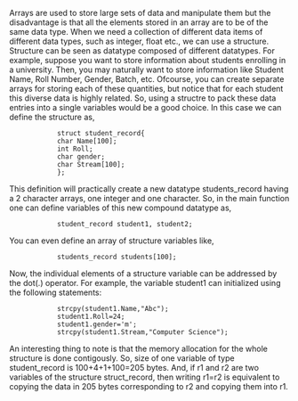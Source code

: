 Arrays are used to store large sets of data and manipulate them but the disadvantage is that all the elements stored in an array are to be of the same data type. When we need a collection of different data items of different data types, such as integer, float etc., we can use a structure. Structure can be seen as datatype composed of different datatypes. For example, suppose you want to store information about students enrolling in a university. Then, you may naturally want to store information like Student Name, Roll Number, Gender, Batch, etc. Ofcourse, you can create separate arrays for storing each of these quantities, but notice that for each student this diverse data is highly related. So, using a structre to pack these data entries into a single variables would be a good choice. In this case we can define the structure as,

```
            struct student_record{
            char Name[100];
            int Roll;
            char gender;
            char Stream[100];
            };
```       

This definition will practically create a new datatype students_record having a 2 character arrays, one integer and one character. So, in the main function one can define variables of this new compound datatype as,

```
            student_record student1, student2;
```          

You can even define an array of structure variables like,

```
            students_record students[100];
```       

Now, the individual elements of a structure variable can be addressed by the dot(.) operator. For example, the variable student1 can initialized using the following statements:

```
            strcpy(student1.Name,"Abc");
            student1.Roll=24;
            student1.gender='m';
            strcpy(student1.Stream,"Computer Science");
```          

An interesting thing to note is that the memory allocation for the whole structure is done contigously. So, size of one variable of type student_record is 100+4+1+100=205 bytes. And, if r1 and r2 are two variables of the structure struct_record, then writing r1=r2 is equivalent to copying the data in 205 bytes corresponding to r2 and copying them into r1.

